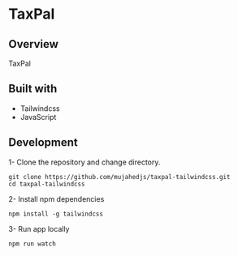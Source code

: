 # TaxPal

## Overview

TaxPal

## Built with

- Tailwindcss
- JavaScript

## Development

1- Clone the repository and change directory.

```
git clone https://github.com/mujahedjs/taxpal-tailwindcss.git
cd taxpal-tailwindcss
```

2- Install npm dependencies

```
npm install -g tailwindcss
```

3- Run app locally

```
npm run watch
```
